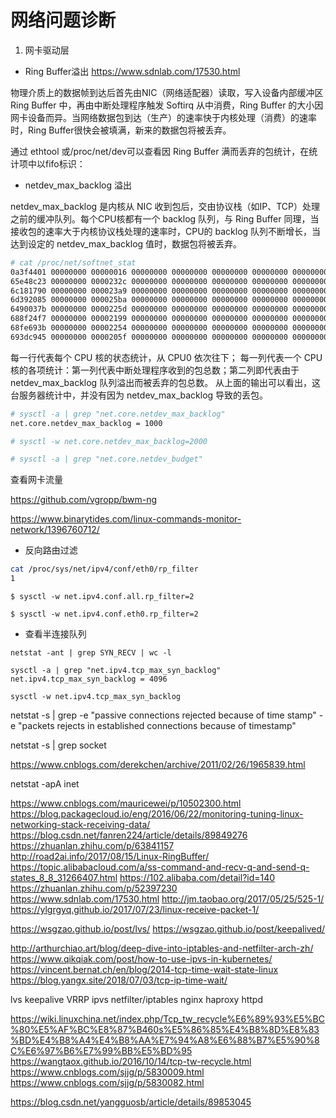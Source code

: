 # 网络问题诊断

1. 网卡驱动层

* Ring Buffer溢出
https://www.sdnlab.com/17530.html

物理介质上的数据帧到达后首先由NIC（网络适配器）读取，写入设备内部缓冲区 Ring Buffer 中，再由中断处理程序触发 Softirq 从中消费，Ring Buffer 的大小因网卡设备而异。当网络数据包到达（生产）的速率快于内核处理（消费）的速率时，Ring Buffer很快会被填满，新来的数据包将被丢弃。

通过 ethtool 或/proc/net/dev可以查看因 Ring Buffer 满而丢弃的包统计，在统计项中以fifo标识：

* netdev_max_backlog 溢出

netdev_max_backlog 是内核从 NIC 收到包后，交由协议栈（如IP、TCP）处理之前的缓冲队列。每个CPU核都有一个 backlog 队列，与 Ring Buffer 同理，当接收包的速率大于内核协议栈处理的速率时，CPU的 backlog 队列不断增长，当达到设定的 netdev_max_backlog 值时，数据包将被丢弃。

```sh
# cat /proc/net/softnet_stat
0a3f4401 00000000 00000016 00000000 00000000 00000000 00000000 00000000 00000000 00000000
65e48c23 00000000 0000232c 00000000 00000000 00000000 00000000 00000000 00000000 166ac905
6c181790 00000000 000023a9 00000000 00000000 00000000 00000000 00000000 00000000 1714d653
6d392085 00000000 000025ba 00000000 00000000 00000000 00000000 00000000 00000000 1703301d
6490037b 00000000 0000225d 00000000 00000000 00000000 00000000 00000000 00000000 167403f7
688f24f7 00000000 00002199 00000000 00000000 00000000 00000000 00000000 00000000 16a06d51
68fe693b 00000000 00002254 00000000 00000000 00000000 00000000 00000000 00000000 17050d6a
693dc945 00000000 0000205f 00000000 00000000 00000000 00000000 00000000 00000000 16ff0369
```

每一行代表每个 CPU 核的状态统计，从 CPU0 依次往下；
每一列代表一个 CPU 核的各项统计：第一列代表中断处理程序收到的包总数；第二列即代表由于 netdev_max_backlog 队列溢出而被丢弃的包总数。
从上面的输出可以看出，这台服务器统计中，并没有因为 netdev_max_backlog 导致的丢包。

```sh
# sysctl -a | grep "net.core.netdev_max_backlog"
net.core.netdev_max_backlog = 1000

# sysctl -w net.core.netdev_max_backlog=2000
```

```sh
# sysctl -a | grep "net.core.netdev_budget"

```

查看网卡流量

https://github.com/vgropp/bwm-ng

https://www.binarytides.com/linux-commands-monitor-network/1396760712/

* 反向路由过滤

```sh
cat /proc/sys/net/ipv4/conf/eth0/rp_filter
1
```

```
$ sysctl -w net.ipv4.conf.all.rp_filter=2

$ sysctl -w net.ipv4.conf.eth0.rp_filter=2
```


* 查看半连接队列

```
netstat -ant | grep SYN_RECV | wc -l
```

```
sysctl -a | grep "net.ipv4.tcp_max_syn_backlog"
net.ipv4.tcp_max_syn_backlog = 4096

sysctl -w net.ipv4.tcp_max_syn_backlog
```

netstat -s | grep -e "passive connections rejected because of time stamp" -e "packets rejects in established connections because of timestamp"

netstat -s | grep socket


https://www.cnblogs.com/derekchen/archive/2011/02/26/1965839.html


netstat -apA inet


https://www.cnblogs.com/mauricewei/p/10502300.html
https://blog.packagecloud.io/eng/2016/06/22/monitoring-tuning-linux-networking-stack-receiving-data/
https://blog.csdn.net/fanren224/article/details/89849276
https://zhuanlan.zhihu.com/p/63841157
http://road2ai.info/2017/08/15/Linux-RingBuffer/
https://topic.alibabacloud.com/a/ss-command-and-recv-q-and-send-q-states_8_8_31266407.html
https://102.alibaba.com/detail?id=140
https://zhuanlan.zhihu.com/p/52397230
https://www.sdnlab.com/17530.html
http://jm.taobao.org/2017/05/25/525-1/
https://ylgrgyq.github.io/2017/07/23/linux-receive-packet-1/

https://wsgzao.github.io/post/lvs/
https://wsgzao.github.io/post/keepalived/

http://arthurchiao.art/blog/deep-dive-into-iptables-and-netfilter-arch-zh/
https://www.qikqiak.com/post/how-to-use-ipvs-in-kubernetes/
https://vincent.bernat.ch/en/blog/2014-tcp-time-wait-state-linux
https://blog.yangx.site/2018/07/03/tcp-ip-time-wait/

lvs keepalive VRRP ipvs netfilter/iptables nginx haproxy httpd

https://wiki.linuxchina.net/index.php/Tcp_tw_recycle%E6%89%93%E5%BC%80%E5%AF%BC%E8%87%B460s%E5%86%85%E4%B8%8D%E8%83%BD%E4%B8%A4%E4%B8%AA%E7%94%A8%E6%88%B7%E5%90%8C%E6%97%B6%E7%99%BB%E5%BD%95
https://wangtaox.github.io/2016/10/14/tcp-tw-recycle.html
https://www.cnblogs.com/sjjg/p/5830009.html
https://www.cnblogs.com/sjjg/p/5830082.html


https://blog.csdn.net/yangguosb/article/details/89853045
